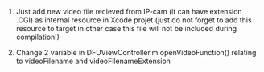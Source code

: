 1) Just add new video file recieved from IP-cam (it can have extension .CGI) as internal resource in Xcode projet
(just do not forget to add this resource to target in other case this file will not be included during compilation!)

2) Change 2 variable in DFUViewController.m openVideoFunction()  relating to videoFilename and videoFilenameExtension


